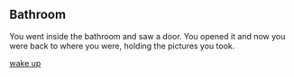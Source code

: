 ## Bathroom

You went inside the bathroom and saw a door. You opened it and now you were back to where you were, holding the pictures you took.

[wake up](../wake-up.md)
